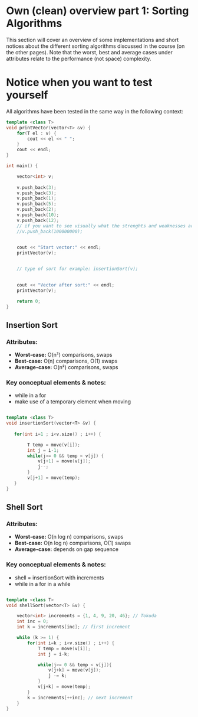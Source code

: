 # Own (clean) overview part 1: Sorting Algorithms

This section will cover an overview of some implementations and short notices about the different sorting algorithms discussed in the course (on the other pages). Note that the worst, best and average cases under attributes relate to the performance (not space) complexity.


# Notice when you want to test yourself

All algorithms have been tested in the same way in the following context:

```cpp 
template <class T>
void printVector(vector<T> &v) {
    for(T el : v) {
        cout << el << " ";
    }
    cout << endl;
}

int main() {

    vector<int> v;
    
    v.push_back(3);
    v.push_back(3);
    v.push_back(1);
    v.push_back(5);
    v.push_back(2);
    v.push_back(10);
    v.push_back(12);
    // if you want to see visually what the strenghts and weaknesses are of some algorithms
    //v.push_back(100000000); 
    

    cout << "Start vector:" << endl;
    printVector(v);


    // type of sort for example: insertionSort(v);

    
    cout << "Vector after sort:" << endl;
    printVector(v);

    return 0;
}

```


## Insertion Sort 

### Attributes:

- **Worst-case:** O(n²) comparisons, swaps
- **Best-case:** O(n) comparisons, O(1) swaps
- **Average-case:** O(n²) comparisons, swaps 

### Key conceptual elements & notes:

- while in a for 
- make use of a temporary element when moving


```cpp

template <class T>
void insertionSort(vector<T> &v) {
    
   for(int i=1 ; i<v.size() ; i++) {

        T temp = move(v[i]);
        int j = i-1;
        while(j>= 0 && temp < v[j]) {
            v[j+1] = move(v[j]);
            j--;
        }
        v[j+1] = move(temp);
   }
}

```


## Shell Sort 

### Attributes:

- **Worst-case:** O(n log n) comparisons, swaps
- **Best-case:** O(n log n) comparisons, O(1) swaps
- **Average-case:** depends on gap sequence 

### Key conceptual elements & notes:

- shell = insertionSort with increments 
- while in a for in a while


```cpp

template <class T>
void shellSort(vector<T> &v) {

    vector<int> increments = {1, 4, 9, 20, 46}; // Tokuda
    int inc = 0; 
    int k = increments[inc]; // first increment

    while (k >= 1) {
        for(int i=k ; i<v.size() ; i++) {
            T temp = move(v[i]);
            int j = i-k;

            while(j>= 0 && temp < v[j]){
                v[j+k] = move(v[j]);
                j -= k;
            }
            v[j+k] = move(temp);
        }
        k = increments[++inc]; // next increment
    }
}


```